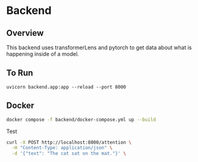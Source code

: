 # Backend

## Overview

This backend uses transformerLens and pytorch to get data about what is happening inside of a model.

## To Run

```
uvicorn backend.app:app --reload --port 8000
```

## Docker

```sh
docker compose -f backend/docker-compose.yml up --build
```

Test

```sh
curl -X POST http://localhost:8000/attention \
  -H "Content-Type: application/json" \
  -d '{"text": "The cat sat on the mat."}' \
```
